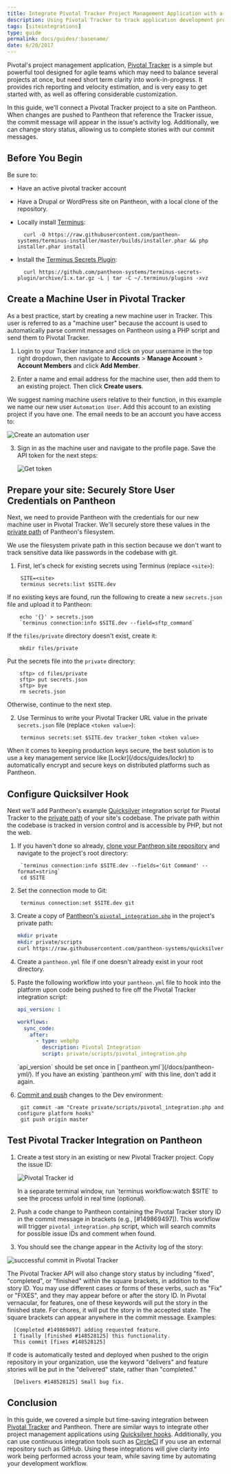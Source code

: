 ```yaml
---
title: Integrate Pivotal Tracker Project Management Application with a site on Pantheon
description: Using Pivotal Tracker to track application development progress, using Quicksilver webhooks.
tags: [siteintegrations]
type: guide
permalink: docs/guides/:basename/
date: 6/20/2017
---
```


Pivotal's project management application, [Pivotal Tracker](https://www.pivotaltracker.com) is a simple but powerful tool designed for agile teams which may need to balance several projects at once, but need short term clarity into work-in-progress. It provides rich reporting and velocity estimation, and is very easy to get started with, as well as offering considerable customization.

In this guide, we'll connect a Pivotal Tracker project to a site on Pantheon. When changes are pushed to Pantheon that reference the Tracker issue, the commit message will appear in the issue's activity log. Additionally, we can change story status, allowing us to complete stories with our commit messages.

## Before You Begin

Be sure to:

- Have an active pivotal tracker account
- Have a Drupal or WordPress site on Pantheon, with a local clone of the repository.
- Locally install [Terminus](/docs/terminus):

        curl -O https://raw.githubusercontent.com/pantheon-systems/terminus-installer/master/builds/installer.phar && php installer.phar install

- Install the [Terminus Secrets Plugin](https://github.com/pantheon-systems/terminus-secrets-plugin):

        curl https://github.com/pantheon-systems/terminus-secrets-plugin/archive/1.x.tar.gz -L | tar -C ~/.terminus/plugins -xvz


## Create a Machine User in Pivotal Tracker
As a best practice, start by creating a new machine user in Tracker. This user is referred to as a "machine user" because the account is used to automatically parse commit messages on Pantheon using a PHP script and send them to Pivotal Tracker.

1. Login to your Tracker instance and click on your username in the top right dropdown, then navigate to **Accounts** > **Manage Account** > **Account Members** and click **Add Member**.

2. Enter a name and email address for the machine user, then add them to an existing project. Then click **Create users**.

  We suggest naming machine users relative to their function, in this example we name our new user `Automation User`. Add this account to an existing project if you have one. The email needs to be an account you have access to:

  ![Create an automation user](/source/docs/assets/images/integrations/pivotal-tracker/new-user.png)

3. Sign in as the machine user and navigate to the profile page. Save the API token for the next steps:

   ![Get token](/source/docs/assets/images/integrations/pivotal-tracker/api-token.png)


## Prepare your site: Securely Store User Credentials on Pantheon
Next, we need to provide Pantheon with the credentials for our new machine user in Pivotal Tracker. We'll securely store these values in the [private path](/docs/private-paths/#private-path-for-files) of Pantheon's filesystem.

We use the filesystem private path in this section because we don't want to track sensitive data like passwords in the codebase with git.

1. First, let's check for existing secrets using Terminus (replace `<site>`):

        SITE=<site>
        terminus secrets:list $SITE.dev

  If no existing keys are found, run the following to create a new `secrets.json` file and upload it to Pantheon:

        echo '{}' > secrets.json
        `terminus connection:info $SITE.dev --field=sftp_command`
  If the `files/private` directory doesn't exist, create it:

        mkdir files/private

  Put the secrets file into the `private` directory:

        sftp> cd files/private
        sftp> put secrets.json
        sftp> bye
        rm secrets.json

  Otherwise, continue to the next step.

2. Use Terminus to write your Pivotal Tracker URL value in the private `secrets.json` file (replace `<token value>`):

        terminus secrets:set $SITE.dev tracker_token <token value>

<Alert title="Note" type="info">
When it comes to keeping production keys secure, the best solution is to use a key management service like [Lockr](/docs/guides/lockr) to automatically encrypt and secure keys on distributed platforms such as Pantheon.
</Alert>

## Configure Quicksilver Hook
Next we'll add Pantheon's example [Quicksilver](/docs/quicksilver) integration script for Pivotal Tracker to the [private path](/docs/private-paths/#private-path-for-code) of your site's codebase. The private path within the codebase is tracked in version control and is accessible by PHP, but not the web.


1. If you haven't done so already, [clone your Pantheon site repository](/docs/git/#clone-your-site-codebase) and navigate to the project's root directory:

        `terminus connection:info $SITE.dev --fields='Git Command' --format=string`
        cd $SITE

2. Set the connection mode to Git:

        terminus connection:set $SITE.dev git

3. Create a copy of [Pantheon's `pivotal_integration.php`](https://github.com/pantheon-systems/quicksilver-examples/tree/master/pivotal-tracker) in the project's private path:

    ``` bash
    mkdir private
    mkdir private/scripts
    curl https://raw.githubusercontent.com/pantheon-systems/quicksilver-examples/master/pivotal-tracker/pivotal_integration.php --output ./private/scripts/pivotal_integration.php
    ```

4. Create a `pantheon.yml` file if one doesn't already exist in your root directory.
5. Paste the following workflow into your `pantheon.yml` file to hook into the platform upon code being pushed to fire off the Pivotal Tracker integration script:

    ```yaml
    api_version: 1

    workflows:
      sync_code:
        after:
          - type: webphp
            description: Pivotal Integration
            script: private/scripts/pivotal_integration.php
    ```

    <Alert title="Note" type="info">
    `api_version` should be set once in [`pantheon.yml`](/docs/pantheon-yml/). If you have an existing `pantheon.yml` with this line, don't add it again.</p>
    </Alert>

6. [Commit and push](/docs/git/#push-changes-to-pantheon) changes to the Dev environment:

        git commit -am "Create private/scripts/pivotal_integration.php and configure platform hooks"
        git push origin master

## Test Pivotal Tracker Integration on Pantheon

1. Create a test story in an existing or new Pivotal Tracker project. Copy the issue ID:

    ![Pivotal Tracker id](/source/docs/assets/images/integrations/pivotal-tracker/id.png)

    <Alert title="Note" type="info">
    In a separate terminal window, run `terminus workflow:watch $SITE` to see the process unfold in real time (optional).
    </Alert>

2. Push a code change to Pantheon containing the Pivotal Tracker story ID in the commit message in brackets (e.g., [#149869497]). This workflow will trigger `pivotal_integration.php` script, which will search commits for possible issue IDs and comment when found.

3. You should see the change appear in the Activity log of the story:

 ![successful commit in Pivotal Tracker](/source/docs/assets/images/integrations/pivotal-tracker/commit-story.png)

The Pivotal Tracker API will also change story status by including "fixed", "completed", or "finished" within the square brackets, in addition to the story ID. You may use different cases or forms of these verbs, such as "Fix" or "FIXES", and they may appear before or after the story ID. In Pivotal vernacular, for features, one of these keywords will put the story in the finished state. For chores, it will put the story in the accepted state. The square brackets can appear anywhere in the commit message. Examples:

```shell
  [Completed #149869497] adding requested feature.
  I finally [finished #148528125] this functionality.
  This commit [fixes #148528125]
```

If code is automatically tested and deployed when pushed to the origin repository in your organization, use the keyword "delivers" and feature stories will be put in the "delivered" state, rather than "completed."

```
  [Delivers #148528125] Small bug fix.
```

## Conclusion
In this guide, we covered a simple but time-saving integration between [Pivotal Tracker](https://www.pivotaltracker.com) and Pantheon. There are similar ways to integrate other project management applications using [Quicksilver hooks](https://github.com/pantheon-systems/quicksilver-examples). Additionally, you can use continuous integration tools such as [CircleCI](https://pantheon.io/docs/guides/build-tools/) if you use an external repository such as GitHub. Using these integrations will give clarity into work being performed across your team, while saving time by automating your development workflow.
